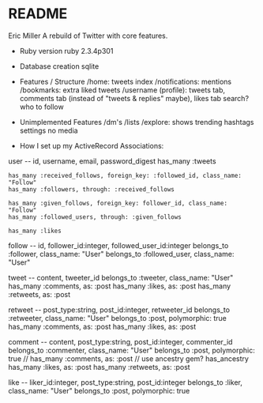 # README
Eric Miller
A rebuild of Twitter with core features.

* Ruby version
    ruby 2.3.4p301
* Database creation
    sqlite




* Features / Structure
/home: tweets index
/notifications: mentions
/bookmarks: extra liked tweets
/username (profile): tweets tab, comments tab (instead of "tweets & replies" maybe), likes tab
search?
who to follow




* Unimplemented Features
/dm's
/lists
/explore: shows trending hashtags
settings
no media



* How I set up my ActiveRecord Associations:

user -- id, username, email, password_digest
    has_many :tweets

    has_many :received_follows, foreign_key: :followed_id, class_name: "Follow" 
    has_many :followers, through: :received_follows

    has_many :given_follows, foreign_key: follower_id, class_name: "Follow"
    has_many :followed_users, through: :given_follows

    has_many :likes
    
follow -- id, follower_id:integer, followed_user_id:integer
    belongs_to :follower, class_name: "User"
    belongs_to :followed_user, class_name: "User"



tweet -- content, tweeter_id
    belongs_to :tweeter, class_name: "User"
    has_many :comments, as: :post
    has_many :likes, as: :post
    has_many :retweets, as: :post

retweet -- post_type:string, post_id:integer, retweeter_id
    belongs_to :retweeter, class_name: "User"
    belongs_to :post, polymorphic: true
    has_many :comments, as: :post
    has_many :likes, as: :post

comment -- content, post_type:string, post_id:integer, commenter_id
    belongs_to :commenter, class_name: "User"
    belongs_to :post, polymorphic: true
//    has_many :comments, as: :post // use ancestry gem? has_ancestry
    has_many :likes, as: :post
    has_many :retweets, as: :post

like -- liker_id:integer, post_type:string, post_id:integer
    belongs_to :liker, class_name: "User"
    belongs_to :post, polymorphic: true